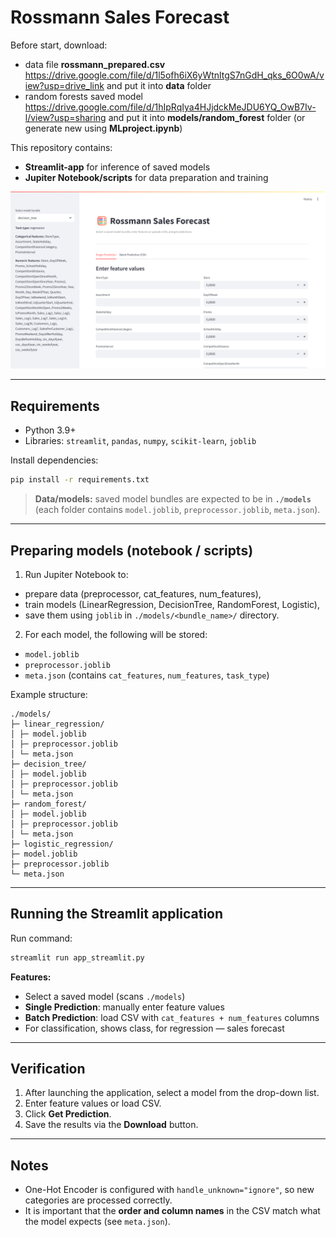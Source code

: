 # Rossmann Sales Forecast

Before start, download:
- data file **rossmann_prepared.csv** https://drive.google.com/file/d/1l5ofh6iX6yWtnltgS7nGdH_qks_6O0wA/view?usp=drive_link and put it into **data** folder
- random forests saved model https://drive.google.com/file/d/1hIpRqIya4HJjdckMeJDU6YQ_OwB7Iv-l/view?usp=sharing and put it into **models/random_forest** folder (or generate new using **MLproject.ipynb**)

This repository contains:
- **Streamlit-app** for inference of saved models
- **Jupiter Notebook/scripts** for data preparation and training

![Streamlit Screenshot](./streamlit_screenshot.png)

---

## Requirements

- Python 3.9+
- Libraries: `streamlit`, `pandas`, `numpy`, `scikit-learn`, `joblib`

Install dependencies:
```bash
pip install -r requirements.txt
```

> **Data/models:** saved model bundles are expected to be in **`./models`** (each folder contains `model.joblib`, `preprocessor.joblib`, `meta.json`).

---

## Preparing models (notebook / scripts)

1. Run Jupiter Notebook to:
- prepare data (preprocessor, cat_features, num_features),
- train models (LinearRegression, DecisionTree, RandomForest, Logistic),
- save them using `joblib` in `./models/<bundle_name>/` directory.
2. For each model, the following will be stored:
- `model.joblib`
- `preprocessor.joblib`
- `meta.json` (contains `cat_features`, `num_features`, `task_type`)

Example structure:
```
./models/
├─ linear_regression/
│ ├─ model.joblib
│ ├─ preprocessor.joblib
│ └─ meta.json
├─ decision_tree/
│ ├─ model.joblib
│ ├─ preprocessor.joblib
│ └─ meta.json
├─ random_forest/
│ ├─ model.joblib
│ ├─ preprocessor.joblib
│ └─ meta.json
├─ logistic_regression/
├─ model.joblib
├─ preprocessor.joblib
└─ meta.json
```

---

## Running the Streamlit application

Run command:
```bash
streamlit run app_streamlit.py
```

**Features:**
- Select a saved model (scans `./models`)
- **Single Prediction**: manually enter feature values
- **Batch Prediction**: load CSV with `cat_features + num_features` columns
- For classification, shows class, for regression — sales forecast

---

## Verification

1. After launching the application, select a model from the drop-down list.
2. Enter feature values ​​or load CSV.
3. Click **Get Prediction**.
4. Save the results via the **Download** button.

---

## Notes

- One-Hot Encoder is configured with `handle_unknown="ignore"`, so new categories are processed correctly.
- It is important that the **order and column names** in the CSV match what the model expects (see `meta.json`).